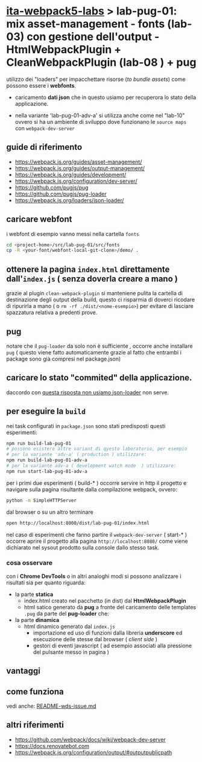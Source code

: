 <!-- 
vedere anche: 
- src/lab-83-pug/README-pug-notes.md
- src/lab-83-pug/README-wds-issue.md
-->
# [ita-webpack5-labs](https://github.com/rondinif/ita-webpack5-labs) > **lab-pug-01**: mix asset-management - fonts (lab-03) con gestione dell'output - HtmlWebpackPlugin + CleanWebpackPlugin (lab-08 ) + pug  
utilizzo dei "loaders" per impacchettare risorse (*to bundle assets*) come possono essere i **webfonts**.
+ caricamento **dati json** che in questo usiamo per recuperora lo stato della applicazione.

- nella variante 'lab-pug-01-adv-a' si utilizza anche come nel "lab-10" ovvero si ha un ambiente di sviluppo dove funzionano le `source maps` con `webpack-dev-server`

## guide di riferimento 
- https://webpack.js.org/guides/asset-management/
- https://webpack.js.org/guides/output-management/
- https://webpack.js.org/guides/development/
- https://webpack.js.org/configuration/dev-server/
- https://github.com/pugjs/pug
- https://github.com/pugjs/pug-loader
- https://webpack.js.org/loaders/json-loader/

## caricare webfont
i webfont di esempio <!-- possono essere caricati ad esempio da https://github.com/itgalaxy/webfont/tree/master/demo e --> vanno messi nella cartella `fonts`
``` bash
cd <project-home>/src/lab-pug-01/src/fonts
cp -R <your-font/webfont-local-git-clone>/demo/ .
```
<!-- TODO: descrivere ed integrare con @rondinif/phytojs-webfonts -->

## ottenere la pagina `index.html` direttamente dall'`index.js` ( senza doverla creare a mano )
grazie al plugin `clean-webpack-plugin` si manteniene pulita la cartella di destinazione degli output della build, questo ci risparmia di doverci ricodare di ripurirla a mano ( o `rm -rf ./dist/<nome-esempio>`) per evitare di lasciare spazzatura relativa a predenti prove. 

## pug 
notare che il `pug-loader` da solo non è sufficiente , occorre anche installare `pug` ( questo viene fatto automaticamente grazie al fatto che entrambi i package sono già compresi nel package.json) 


## caricare lo stato "commited" della applicazione.
daccordo con [questa risposta non usiamo ](https://stackoverflow.com/a/49373676)
[json-loader](https://webpack.js.org/loaders/json-loader/) non serve.


## per eseguire la `build`
nei task configurati in `package.json` sono stati predisposti questi esperimenti:
``` bash
npm run build-lab-pug-01
# possono esistere altre variant di qyesto laboratorio, per esempio 
# per la variante 'adv-a' ( production ) utilizzare: 
npm run build-lab-pug-01-adv-a
# per la variante adv-a ( development watch mode  ) utilizzare: 
npm run start-lab-pug-01-adv-a
```

per i primi due esperimenti ( build-* ) occorre servire in http il progetto e navigare sulla pagina risultante dalla compilazione webpack, ovvero:  
``` bash
python -m SimpleHTTPServer 
```

dal browser o su un altro terminare
``` bash
open http://localhost:8000/dist/lab-pug-01/index.html
```

nel caso di esperimenti che fanno partire il `webpack-dev-server` ( start-* ) occorre aprire il progetto alla pagina `http://localhost:8080/` come viene dichiarato nel sysout prodotto sulla console dallo stesso task.

### cosa osservare
con i **Chrome DevTools** o in altri analoghi modi si possono analizzare i risultati sia per quanto riguarda: 
- la parte **statica** 
    - index.html creato nel pacchetto (in dist) dal **HtmlWebpackPlugin** 
    - html satico generato da **pug** a fronte del caricamento delle templates `.pug` da parte del **pug-loader**
che:
- la parte **dinamica**
    - html dinamico generato dal `index.js`
        - importazione ed uso di funzioni dalla libreria **underscore** ed esecuzione delle stesse dal browser ( *client side* )
        - gestori di eventi javascript ( ad esempio associati alla pressione del pulsante messo in pagina ) 


## vantaggi

## come funziona
vedi anche: 
[README-wds-issue.md](./README-wds-issue.md)

## altri riferimenti 
- https://github.com/webpack/docs/wiki/webpack-dev-server
- https://docs.renovatebot.com
- https://webpack.js.org/configuration/output/#outputpublicpath

